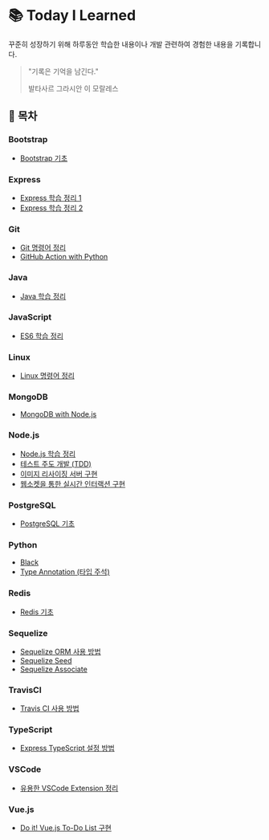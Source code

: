 # 📚 Today I Learned

꾸준히 성장하기 위해 하루동안 학습한 내용이나 개발 관련하여 경험한 내용을 기록합니다.

> "기록은 기억을 남긴다."
>
> 발타사르 그라시안 이 모랄레스

## 📎 목차

### Bootstrap

- [Bootstrap 기초](https://github.com/jiheonn/TIL/blob/master/Bootstrap/bootstrap.md)

### Express

- [Express 학습 정리 1](https://github.com/jiheonn/TIL/blob/master/Express/express-01.md)
- [Express 학습 정리 2](https://github.com/jiheonn/TIL/blob/master/Express/express-02.md)

### Git

- [Git 명령어 정리](https://github.com/jiheonn/TIL/blob/master/Git/git.md)
- [GitHub Action with Python](https://github.com/jiheonn/TIL/blob/master/Git/github-action.md)

### Java

- [Java 학습 정리](https://github.com/jiheonn/TIL/blob/master/Java/java.md)

### JavaScript

- [ES6 학습 정리](https://github.com/jiheonn/TIL/blob/master/JavaScript/es6.md)

### Linux

- [Linux 명령어 정리](https://github.com/jiheonn/TIL/blob/master/Linux/linux.md)

### MongoDB

- [MongoDB with Node.js](https://github.com/jiheonn/TIL/blob/master/MongoDB/mongodb.md)

### Node.js

- [Node.js 학습 정리](https://github.com/jiheonn/TIL/blob/master/Node.js/nodejs.md)
- [테스트 주도 개발 (TDD)](https://github.com/jiheonn/TIL/blob/master/Node.js/tdd.md)
- [이미지 리사이징 서버 구현](https://github.com/jiheonn/TIL/blob/master/Node.js/image-resizing.md)
- [웹소켓을 통한 실시간 인터랙션 구현](https://github.com/jiheonn/TIL/blob/master/Node.js/websocket.md)

### PostgreSQL

- [PostgreSQL 기초](https://github.com/jiheonn/TIL/blob/master/PostgreSQL/postgresql.md)

### Python

- [Black](https://github.com/jiheonn/TIL/blob/master/Python/black.md)
- [Type Annotation (타입 주석)](https://github.com/jiheonn/TIL/blob/master/Python/type-annotation.md)

### Redis

- [Redis 기초](https://github.com/jiheonn/TIL/blob/master/Redis/redis.md)

### Sequelize

- [Sequelize ORM 사용 방법](https://github.com/jiheonn/TIL/blob/master/Sequelize/sequelize.md)
- [Sequelize Seed](https://github.com/jiheonn/TIL/blob/master/Sequelize/sequelize-seed.md)
- [Sequelize Associate](https://github.com/jiheonn/TIL/blob/master/Sequelize/sequelize-associate.md)

### TravisCI

- [Travis CI 사용 방법](https://github.com/jiheonn/TIL/blob/master/TravisCI/travis-ci.md)

### TypeScript

- [Express TypeScript 설정 방법](https://github.com/jiheonn/TIL/blob/master/TypeScript/typescript.md)

### VSCode

- [유용한 VSCode Extension 정리](https://github.com/jiheonn/TIL/blob/master/VSCode/extension.md)

### Vue.js

- [Do it! Vue.js To-Do List 구현](https://github.com/jiheonn/TIL/blob/master/Vue.js/vuejs.md)
